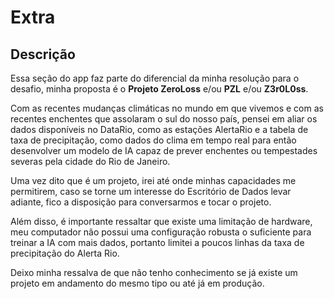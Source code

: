 # Extra

## Descrição

Essa seção do app faz parte do diferencial da minha resolução para o desafio, minha proposta é o **Projeto ZeroLoss** e/ou **PZL** e/ou **Z3r0L0ss**.

Com as recentes mudanças climáticas no mundo em que vivemos e com as recentes enchentes que assolaram o sul do nosso país, pensei em aliar os dados disponíveis no DataRio, como as estações AlertaRio e a tabela de taxa de precipitação, como dados do clima em tempo real para então desenvolver um modelo de IA capaz de prever enchentes ou tempestades severas pela cidade do Rio de Janeiro.

Uma vez dito que é um projeto, irei até onde minhas capacidades me permitirem, caso se torne um interesse do Escritório de Dados levar adiante, fico a disposição para conversarmos e tocar o projeto.

Além disso, é importante ressaltar que existe uma limitação de hardware, meu computador não possui uma configuração robusta o suficiente para treinar a IA com mais dados, portanto limitei a poucos linhas da taxa de precipitação do Alerta Rio.

Deixo minha ressalva de que não tenho conhecimento se já existe um projeto em andamento do mesmo tipo ou até já em produção.
